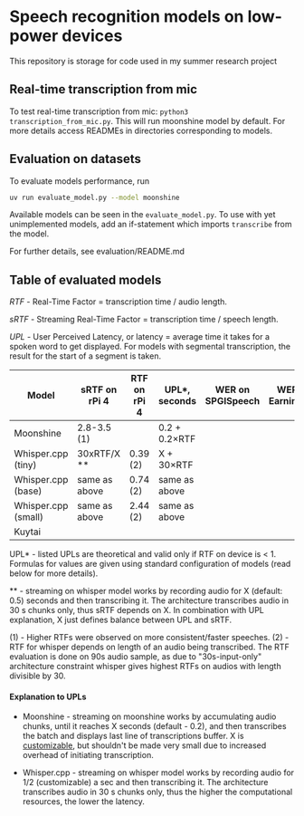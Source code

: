 # Speech recognition models on low-power devices

This repository is storage for code used in my summer research project

## Real-time transcription from mic

To test real-time transcription from mic: <code>python3 
transcription_from_mic.py</code>. This will run moonshine model by default.
For more details access READMEs in directories corresponding to models.

## Evaluation on datasets

To evaluate models performance, run
``` bash
uv run evaluate_model.py --model moonshine
```

Available models can be seen in the <code>evaluate_model.py</code>. To use with
yet unimplemented models, add an if-statement which imports <code>transcribe</code>
from the model.

For further details, see evaluation/README.md


## Table of evaluated models

*RTF* - Real-Time Factor = transcription time / audio length.

*sRTF* - Streaming Real-Time Factor =  transcription time / speech length.

*UPL* - User Perceived Latency, or latency = average time it takes for a spoken word to get displayed. For models with
segmental transcription, the result for the start of a segment is taken.   

| Model               | sRTF on rPi 4 | RTF on rPi 4 | UPL*, seconds | WER on SPGISpeech | WER on Earnings22 | WER on AMI | 
|---------------------|---------------|--------------|---------------|-------------------|-------------------|------------| 
| Moonshine           | 2.8-3.5 (1)   |              | 0.2 + 0.2×RTF |                   |                   |            | 
| Whisper.cpp (tiny)  | 30xRTF/X **   | 0.39 (2)     | X + 30×RTF    |                   |                   |            |
| Whisper.cpp (base)  | same as above | 0.74 (2)     | same as above |                   |                   |            |
| Whisper.cpp (small) | same as above | 2.44 (2)     | same as above |                   |                   |            |
| Kuytai              |               |              |               |                   |                   |            |

UPL* - listed UPLs are theoretical and valid only if RTF on device is < 1. 
Formulas for values are given using standard configuration of models (read below for more details).

** - streaming on whisper model works by recording audio for X (default: 0.5) seconds and then 
transcribing it. The architecture transcribes audio in 30 s chunks only, thus sRTF depends on X.
In combination with UPL explanation, X just defines balance between UPL and sRTF.

(1) - Higher RTFs were observed on more consistent/faster speeches.
(2) - RTF for whisper depends on length of an audio being transcribed. The RTF evaluation is done on 90s audio sample,
as due to "30s-input-only" architecture constraint whisper gives highest RTFs on audios with length divisible by 30.

#### Explanation to UPLs

* Moonshine - streaming on moonshine works by accumulating audio chunks, until it reaches
X seconds (default - 0.2), and then transcribes the batch and displays last line of 
transcriptions buffer. X is [customizable](https://github.com/DakPro/low_power_speech_recognition/tree/main/moonshine/src/live_trans.py#L20),
but shouldn't be made very small due to increased overhead of initiating transcription.

* Whisper.cpp - streaming on whisper model works by recording audio for 1/2 (customizable) a sec and then 
transcribing it. The architecture transcribes audio in 30 s chunks only, thus the higher
the computational resources, the lower the latency.